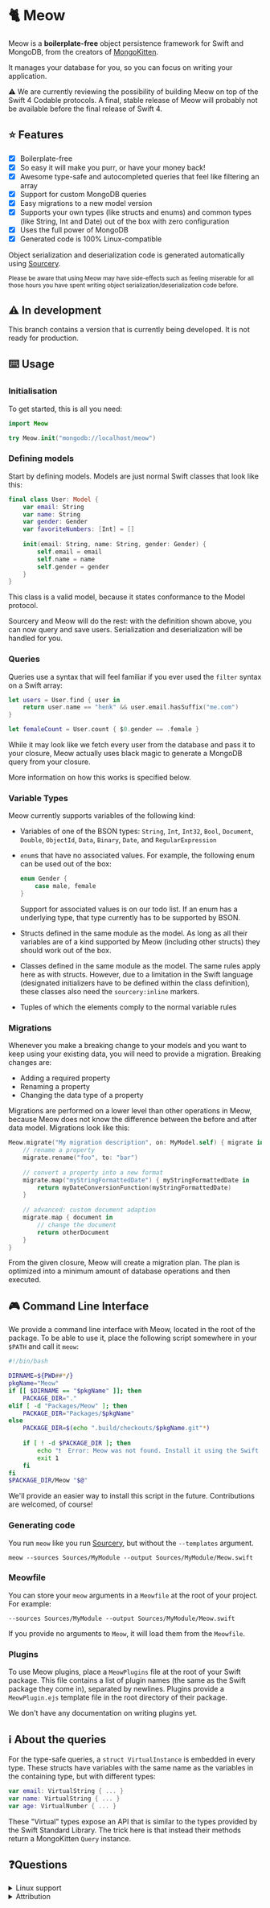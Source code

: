 # 🐈 Meow

Meow is a **boilerplate-free** object persistence framework for Swift and MongoDB, from the creators of [MongoKitten](https://github.com/openkitten/mongokitten). 

It manages your database for you, so you can focus on writing your application.

⚠️ We are currently reviewing the possibility of building Meow on top of the Swift 4 Codable protocols. A final, stable release of Meow will probably not be available before the final release of Swift 4.

## ⭐️ Features

- [x] Boilerplate-free
- [x] So easy it will make you purr, or have your money back!
- [x] Awesome type-safe and autocompleted queries that feel like filtering an array
- [x] Support for custom MongoDB queries
- [x] Easy migrations to a new model version
- [x] Supports your own types (like structs and enums) and common types (like String, Int and Date) out of the box with zero configuration
- [x] Uses the full power of MongoDB
- [x] Generated code is 100% Linux-compatible

Object serialization and deserialization code is generated automatically using [Sourcery](https://github.com/krzysztofzablocki/Sourcery).

<small>Please be aware that using Meow may have side-effects such as feeling miserable for all those hours you have spent writing object serialization/deserialization code before.</small>

## ⚠️ In development

This branch contains a version that is currently being developed. It is not ready for production.

## ⌨️ Usage

### Initialisation

To get started, this is all you need:

```swift
import Meow

try Meow.init("mongodb://localhost/meow")
```

### Defining models

Start by defining models. Models are just normal Swift classes that look like this:

```swift
final class User: Model {
    var email: String
    var name: String
    var gender: Gender
    var favoriteNumbers: [Int] = []
    
    init(email: String, name: String, gender: Gender) {
        self.email = email
        self.name = name
        self.gender = gender
    }
}
```

This class is a valid model, because it states conformance to the Model protocol.

Sourcery and Meow will do the rest: with the definition shown above, you can now query and save users. Serialization and deserialization will be handled for you.

### Queries

Queries use a syntax that will feel familiar if you ever used the `filter` syntax on a Swift array:

```swift
let users = User.find { user in
	return user.name == "henk" && user.email.hasSuffix("me.com")
}
```

```swift
let femaleCount = User.count { $0.gender == .female }
```

While it may look like we fetch every user from the database and pass it to your closure, Meow actually uses black magic to generate a MongoDB query from your closure.

More information on how this works is specified below.

### Variable Types

Meow currently supports variables of the following kind:

- Variables of one of the BSON types: `String`, `Int`, `Int32`, `Bool`, `Document`, `Double`, `ObjectId`, `Data`, `Binary`, `Date`, and `RegularExpression`
- `enum`s that have no associated values. For example, the following enum can be used out of the box:

	```swift
	enum Gender {
		case male, female
	}
	```
	
	Support for associated values is on our todo list. If an enum has a underlying type, that type currently has to be supported by BSON.
	
- Structs defined in the same module as the model. As long as all their variables are of a kind supported by Meow (including other structs) they should work out of the box.
- Classes defined in the same module as the model. The same rules apply here as with structs. However, due to a limitation in the Swift language (designated initializers have to be defined within the class definition), these classes also need the `sourcery:inline` markers.
- Tuples of which the elements comply to the normal variable rules

### Migrations

Whenever you make a breaking change to your models and you want to keep using your existing data, you will need to provide a migration. Breaking changes are:

- Adding a required property
- Renaming a property
- Changing the data type of a property

Migrations are performed on a lower level than other operations in Meow, because Meow does not know the difference between the before and after data model. Migrations look like this:

```swift
Meow.migrate("My migration description", on: MyModel.self) { migrate in
	// rename a property
	migrate.rename("foo", to: "bar")
	
	// convert a property into a new format
	migrate.map("myStringFormattedDate") { myStringFormattedDate in
		return myDateConversionFunction(myStringFormattedDate)
	}
	
	// advanced: custom document adaption
	migrate.map { document in
		// change the document
		return otherDocument
	}
}
```

From the given closure, Meow will create a migration plan. The plan is optimized into a minimum amount of database operations and then executed.

## 🎮 Command Line Interface

We provide a command line interface with Meow, located in the root of the package. To be able to use it, place the following script somewhere in your `$PATH` and call it `meow`:

```bash
#!/bin/bash

DIRNAME=${PWD##*/}
pkgName="Meow"	
if [[ $DIRNAME == "$pkgName" ]]; then
	PACKAGE_DIR="."
elif [ -d "Packages/Meow" ]; then
	PACKAGE_DIR="Packages/$pkgName"
else
	PACKAGE_DIR=$(echo ".build/checkouts/$pkgName.git"*)
	
	if [ ! -d $PACKAGE_DIR ]; then
		echo "❗️  Error: Meow was not found. Install it using the Swift Package Manager, the run this command again from the root of your package."
		exit 1
	fi
fi
$PACKAGE_DIR/Meow "$@"
```

We'll provide an easier way to install this script in the future. Contributions are welcomed, of course!

### Generating code

You run `meow` like you run [Sourcery](https://github.com/krzysztofzablocki/Sourcery), but without the `--templates` argument.

`meow --sources Sources/MyModule --output Sources/MyModule/Meow.swift`

### Meowfile

You can store your `meow` arguments in a `Meowfile` at the root of your project. For example:

`--sources Sources/MyModule --output Sources/MyModule/Meow.swift`

If you provide no arguments to `Meow`, it will load them from the `Meowfile`.

### Plugins

To use Meow plugins, place a `MeowPlugins` file at the root of your Swift package. This file contains a list of plugin names (the same as the Swift package they come in), separated by newlines. Plugins provide a `MeowPlugin.ejs` template file in the root directory of their package.

We don't have any documentation on writing plugins yet.

## ℹ About the queries

For the type-safe queries, a `struct VirtualInstance` is embedded in every type. These structs have variables with the same name as the variables in the containing type, but with different types:

```swift
var email: VirtualString { ... } 
var name: VirtualString { ... } 
var age: VirtualNumber { ... }
```

These "Virtual" types expose an API that is similar to the types provided by the Swift Standard Library. The trick here is that instead their methods return a MongoKitten `Query` instance.

## ❓Questions

<details>
<summary>Linux support</summary>

**Generated code is fully Linux-compatible.** However, because Sourcery does not support Linux at the moment, code generation is only possible on macOS.

We recommend committing the generated code into your application repo. That way you can use the generated code on your Linux machine, as long as your development environment is on macOS.
</details>

<details>
<summary>Attribution</summary>

- Meow includes [Pluralize](https://github.com/blakeembrey/pluralize), which is also licensed under the MIT license

</details>
